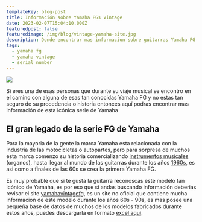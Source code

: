 ```yaml
---
templateKey: blog-post
title: Información sobre Yamaha FGs Vintage
date: 2023-02-07T15:04:10.000Z
featuredpost: false
featuredimage: /img/blog/vintage-yamaha-site.jpg
description: Donde encontrar mas informacion sobre guitarras Yamaha FG
tags:
  - yamaha fg
  - yamaha vintage
  - serial number
---
```

![](/img/blog/vintage-yamaha-site.jpg)

Si eres una de esas personas que durante su viaje musical se encontro en el camino con alguna de esas tan conocidas Yamaha FG y no estas tan seguro de su procedencia o historia entonces aquí podras encontrar mas información de esta icónica serie de Yamaha

## El gran legado de la serie FG de Yamaha

Para la mayoria de la gente la marca Yamaha esta relacionada con la industria de las motocicletas o autopartes, pero para sorpresa de muchos esta marca comenzo su historia comercializando <a href="https://www.yamaha.com/en/about/history/brand" target="_blank" rel="noopener">instrumentos musicales</a> (organos), hasta llegar al mundo de las guitarras durante los años <a href="https://www.yamaha.com/en/about/history/products/#1960" target="_blank" rel="noopener">1960s</a>, es asi como a finales de las 60s se crea la primera Yamaha FG.

Es muy probable que si te gusta la guitarra reconoscas este modelo tan icónico de Yamaha, es por eso que si andas buscando información deberias revisar el site <a href="https://yamahavintagefg.com/" target="_blank" rel="noopener">yamahavintagefg</a>, es un site no oficial que contiene mucha informacion de este modelo durante los años 60s - 90s, es mas posee una pequeña base de datos de muchos de los modelos fabricados durante estos años, puedes descargarla en formato <a href="https://yamahavintagefg.com/yamaha-acoustic-guitar-archive/" target="_blank" rel="noopener">excel aquí</a>.
